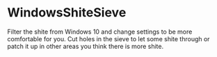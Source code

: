# WindowsShiteSieve
 Filter the shite from Windows 10 and change settings to be more comfortable for you. Cut holes in the sieve to let some shite through or patch it up in other areas you think there is more shite.
